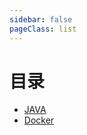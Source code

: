 ```yaml
---
sidebar: false
pageClass: list
---
```

# 目录
- [JAVA](../note/java/springcloud/README.md)
- [Docker](../note/docker/README.md)